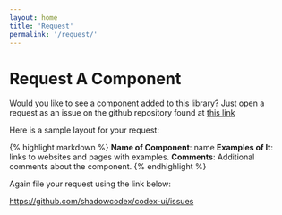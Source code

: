 ```yaml
---
layout: home
title: 'Request'
permalink: '/request/'
---
```


<h1>Request A Component</h1>

Would you like to see a component added to this library? Just open a request as an issue on the github repository found at [this link](https://github.com/shadowcodex/codex-ui/issues)

Here is a sample layout for your request:

{% highlight markdown %}
**Name of Component**: name
**Examples of It**: links to websites and pages with examples.
**Comments**: Additional comments about the component.
{% endhighlight %}

Again file your request using the link below:

<a href="https://github.com/shadowcodex/codex-ui/issues" class="btn btn-lg btn-block btn-primary">https://github.com/shadowcodex/codex-ui/issues</a>